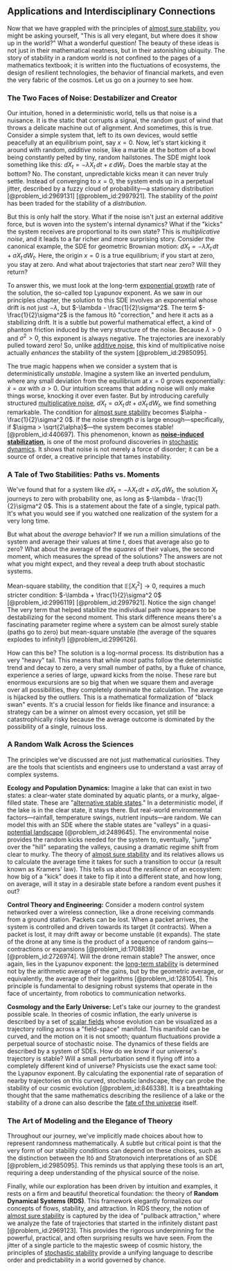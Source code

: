 ## Applications and Interdisciplinary Connections

Now that we have grappled with the principles of [almost sure stability](@article_id:193713), you might be asking yourself, "This is all very elegant, but where does it show up in the world?" What a wonderful question! The beauty of these ideas is not just in their mathematical neatness, but in their astonishing ubiquity. The story of stability in a random world is not confined to the pages of a mathematics textbook; it is written into the fluctuations of ecosystems, the design of resilient technologies, the behavior of financial markets, and even the very fabric of the cosmos. Let us go on a journey to see how.

### The Two Faces of Noise: Destabilizer and Creator

Our intuition, honed in a deterministic world, tells us that noise is a nuisance. It is the static that corrupts a signal, the random gust of wind that throws a delicate machine out of alignment. And sometimes, this is true. Consider a simple system that, left to its own devices, would settle peacefully at an equilibrium point, say $x=0$. Now, let's start kicking it around with random, *additive* noise, like a marble at the bottom of a bowl being constantly pelted by tiny, random hailstones. The SDE might look something like this: $dX_t = -\lambda X_t\,dt + \varepsilon\,dW_t$. Does the marble stay at the bottom? No. The constant, unpredictable kicks mean it can never truly settle. Instead of converging to $x=0$, the system ends up in a perpetual jitter, described by a fuzzy cloud of probability—a stationary distribution [@problem_id:2969131] [@problem_id:2997921]. The stability of the *point* has been traded for the stability of a *distribution*.

But this is only half the story. What if the noise isn't just an external additive force, but is woven into the system's internal dynamics? What if the "kicks" the system receives are proportional to its own state? This is *multiplicative noise*, and it leads to a far richer and more surprising story. Consider the canonical example, the SDE for geometric Brownian motion: $dX_t = -\lambda X_t\,dt + \sigma X_t\,dW_t$. Here, the origin $x=0$ is a true equilibrium; if you start at zero, you stay at zero. And what about trajectories that start near zero? Will they return?

To answer this, we must look at the long-term [exponential growth](@article_id:141375) rate of the solution, the so-called top Lyapunov exponent. As we saw in our principles chapter, the solution to this SDE involves an exponential whose drift is not just $-\lambda$, but $-\lambda - \frac{1}{2}\sigma^2$. The term $-\frac{1}{2}\sigma^2$ is the famous Itô "correction," and here it acts as a stabilizing drift. It is a subtle but powerful mathematical effect, a kind of phantom friction induced by the very structure of the noise. Because $\lambda > 0$ and $\sigma^2 > 0$, this exponent is always negative. The trajectories are inexorably pulled toward zero! So, unlike [additive noise](@article_id:193953), this kind of multiplicative noise actually *enhances* the stability of the system [@problem_id:2985095].

The true magic happens when we consider a system that is deterministically *unstable*. Imagine a system like an inverted pendulum, where any small deviation from the equilibrium at $x=0$ grows exponentially: $\dot{x} = \alpha x$ with $\alpha>0$. Our intuition screams that adding noise will only make things worse, knocking it over even faster. But by introducing carefully structured [multiplicative noise](@article_id:260969), $dX_t = \alpha X_t \,dt + \sigma X_t \,dW_t$, we find something remarkable. The condition for [almost sure stability](@article_id:193713) becomes $\alpha - \frac{1}{2}\sigma^2  0$. If the noise strength $\sigma$ is large enough—specifically, if $\sigma > \sqrt{2\alpha}$—the system becomes stable! [@problem_id:440697]. This phenomenon, known as **[noise-induced stabilization](@article_id:138306)**, is one of the most profound discoveries in [stochastic dynamics](@article_id:158944). It shows that noise is not merely a force of disorder; it can be a source of order, a creative principle that tames instability.

### A Tale of Two Stabilities: Paths vs. Moments

We've found that for a system like $dX_t = -\lambda X_t\,dt + \sigma X_t\,dW_t$, the solution $X_t$ journeys to zero with probability one, as long as $-\lambda - \frac{1}{2}\sigma^2  0$. This is a statement about the fate of a single, typical path. It's what you would see if you watched one realization of the system for a very long time.

But what about the *average* behavior? If we run a million simulations of the system and average their values at time $t$, does that average also go to zero? What about the average of the *squares* of their values, the second moment, which measures the spread of the solutions? The answers are not what you might expect, and they reveal a deep truth about stochastic systems.

Mean-square stability, the condition that $\mathbb{E}[X_t^2] \to 0$, requires a much stricter condition: $-\lambda + \frac{1}{2}\sigma^2  0$ [@problem_id:2996119] [@problem_id:2997921]. Notice the sign change! The very term that helped stabilize the individual path now appears to be destabilizing for the second moment. This stark difference means there's a fascinating parameter regime where a system can be almost surely stable (paths go to zero) but mean-square unstable (the average of the squares explodes to infinity!) [@problem_id:2996126].

How can this be? The solution is a log-normal process. Its distribution has a very "heavy" tail. This means that while *most* paths follow the deterministic trend and decay to zero, a very small number of paths, by a fluke of chance, experience a series of large, upward kicks from the noise. These rare but enormous excursions are so big that when we square them and average over all possibilities, they completely dominate the calculation. The average is hijacked by the outliers. This is a mathematical formalization of "black swan" events. It's a crucial lesson for fields like finance and insurance: a strategy can be a winner on almost every occasion, yet still be catastrophically risky because the average outcome is dominated by the possibility of a single, ruinous loss.

### A Random Walk Across the Sciences

The principles we've discussed are not just mathematical curiosities. They are the tools that scientists and engineers use to understand a vast array of complex systems.

**Ecology and Population Dynamics:** Imagine a lake that can exist in two states: a clear-water state dominated by aquatic plants, or a murky, algae-filled state. These are "[alternative stable states](@article_id:141604)." In a deterministic model, if the lake is in the clear state, it stays there. But real-world environmental factors—rainfall, temperature swings, nutrient inputs—are random. We can model this with an SDE where the stable states are "valleys" in a quasi-[potential landscape](@article_id:270502) [@problem_id:2489645]. The environmental noise provides the random kicks needed for the system to, eventually, "jump" over the "hill" separating the valleys, causing a dramatic regime shift from clear to murky. The theory of [almost sure stability](@article_id:193713) and its relatives allows us to calculate the average time it takes for such a transition to occur (a result known as Kramers' law). This tells us about the *resilience* of an ecosystem: how big of a "kick" does it take to flip it into a different state, and how long, on average, will it stay in a desirable state before a random event pushes it out?

**Control Theory and Engineering:** Consider a modern control system networked over a wireless connection, like a drone receiving commands from a ground station. Packets can be lost. When a packet arrives, the system is controlled and driven towards its target (it contracts). When a packet is lost, it may drift away or become unstable (it expands). The state of the drone at any time is the product of a sequence of random gains—contractions or expansions [@problem_id:1708839] [@problem_id:2726974]. Will the drone remain stable? The answer, once again, lies in the Lyapunov exponent: the [long-term stability](@article_id:145629) is determined not by the arithmetic average of the gains, but by the geometric average, or equivalently, the average of their logarithms [@problem_id:1281054]. This principle is fundamental to designing robust systems that operate in the face of uncertainty, from robotics to communication networks.

**Cosmology and the Early Universe:** Let's take our journey to the grandest possible scale. In theories of cosmic inflation, the early universe is described by a set of [scalar fields](@article_id:150949) whose evolution can be visualized as a trajectory rolling across a "field-space" manifold. This manifold can be curved, and the motion on it is not smooth; quantum fluctuations provide a perpetual source of stochastic noise. The dynamics of these fields are described by a system of SDEs. How do we know if our universe's trajectory is stable? Will a small perturbation send it flying off into a completely different kind of universe? Physicists use the exact same tool: the Lyapunov exponent. By calculating the exponential rate of separation of nearby trajectories on this curved, stochastic landscape, they can probe the stability of our cosmic evolution [@problem_id:846338]. It is a breathtaking thought that the same mathematics describing the resilience of a lake or the stability of a drone can also describe the [fate of the universe](@article_id:158881) itself.

### The Art of Modeling and the Elegance of Theory

Throughout our journey, we've implicitly made choices about how to represent randomness mathematically. A subtle but critical point is that the very form of our stability conditions can depend on these choices, such as the distinction between the Itô and Stratonovich interpretations of an SDE [@problem_id:2985095]. This reminds us that applying these tools is an art, requiring a deep understanding of the physical source of the noise.

Finally, while our exploration has been driven by intuition and examples, it rests on a firm and beautiful theoretical foundation: the theory of **Random Dynamical Systems (RDS)**. This framework elegantly formalizes our concepts of flows, stability, and attraction. In RDS theory, the notion of [almost sure stability](@article_id:193713) is captured by the idea of "pullback attraction," where we analyze the fate of trajectories that started in the infinitely distant past [@problem_id:2969123]. This provides the rigorous underpinning for the powerful, practical, and often surprising results we have seen. From the jitter of a single particle to the majestic sweep of cosmic history, the principles of [stochastic stability](@article_id:196302) provide a unifying language to describe order and predictability in a world governed by chance.